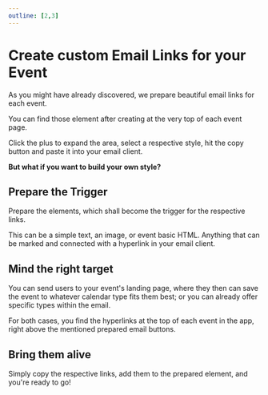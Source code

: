 ```yaml
---
outline: [2,3]
---
```


# Create custom Email Links for your Event

As you might have already discovered, we prepare beautiful email links for each event.

You can find those element after creating at the very top of each event page.

Click the plus to expand the area, select a respective style, hit the copy button and paste it into your email client.

**But what if you want to build your own style?**

## Prepare the Trigger

Prepare the elements, which shall become the trigger for the respective links.

This can be a simple text, an image, or event basic HTML. Anything that can be marked and connected with a hyperlink in your email client.

## Mind the right target

You can send users to your event's landing page, where they then can save the event to whatever calendar type fits them best; or you can already offer specific types within the email.

For both cases, you find the hyperlinks at the top of each event in the app, right above the mentioned prepared email buttons.

## Bring them alive

Simply copy the respective links, add them to the prepared element, and you're ready to go!
